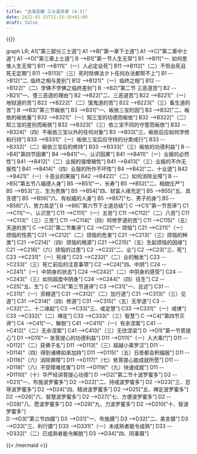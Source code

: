 ```yaml
---
title: "法海宝藏·三士道目录 (4-3)"
date: 2022-01-31T12:33:35+01:00
draft: false
---
```


{{<mermaid align="left">}}

graph LR;
    A1["第三部分三士道"]
    A1 -->B["第一章下士道"]
    A1 -->C["第二章中士道"]
    A1 -->D["第三章上士道"]
    B -->B1["第一节人生无常"]
    B1 -->B11["一. 如何思惟人生无常"]
    B11 -->B111["（一）人必定会死"]
    B11 -->B112["（二）不但会死且死无定期"]
    B11 -->B113["（三）死时除佛法夕卜任何办法都帮不上"]
    B1 -->B12["二. 临终之相与差别"]
    B12 -->B121["（一）临终之相"]
    B12 -->B122["（二）学佛不学佛之临终差别"]
    B -->B2["第二节 三恶道苦"]
    B2 -->B21["一、堕三恶道的理由"]
    B2 -->B22["二、三恶道苦"]
    B22 -->B221["（一）地狱道的苦"]
    B22 -->B222["（二）饿鬼道的苦"]
    B22 -->B223["（三）畜生道的苦"]
    B -->B3["第三节皈依"]
    B3 -->B31["一、皈依三宝的因"]
    B3 -->B32["二、皈依的皈依量"]
    B32 -->B321["（一）知三宝的功德而皈依"]
    B32 -->B322["（二）知三宝的差别而皈依"]
    B32 -->B323["（三）依三宝不同的守誓而皈依"]
    B32 -->B324["（四）不皈依三宝以外的任何对象"]
    B3 -->B33["三、皈依后应如何学修和行持"]
    B33 -->B331["（一）皈依三宝后应守持的分类戒行"]
    B33 -->B332["（二）皈依三宝后的修持"]
    B33 -->B333["（三）皈依的功德利益"]
    B -->B4["第四节因果"]
    B4 -->B41["一、认识因果"]
    B41 -->B411["（一）业报的必然性"]
    B41 -->B412["（二）业报的强增殖性"]
    B41 -->B413["（三）业报的不作无报性"]
    B41 -->B414["（四）业报的所作不坏性"]
    B4 -->B42["二、十业道"]
    B42 -->B421["（一）十恶业的果报"]
    B42 -->B422["（二）如何消除业障"]
    B -->B5["第五节八福德人身"]
    B5 -->B51["一、长寿"]
    B5 -->B52["二、相貌庄严"]
    B5 -->B53["三、生为贵族"]
    B5 -->B54["四、财富人缘充足"]
    B5 -->B55["五、具言德"]
    B5 -->B56["六、有权威的人身"]
    B5 -->B57["七、男子的身"]
    B5 -->B58["八、势力具足"]
    B -->B6["第六节下士道总结"]
    C -->C1["第一节苦谛"]
    C1 -->C11["一、认识苦"]
    C11 -->C111["（一）五苦"]
    C11 -->C112["（二）八苦"]
    C11 -->C113["（三）三苦"]
    C11 -->C114["（四）阿修罗道的苦"]
    C11 -->C115["（五）天道的苦"]
    C -->C2["第二节集谛"]
    C2 -->C21["一 烦恼"]
    C21 -->C211["（一）烦恼的性质"]
    C21 -->C212["（二）烦恼的危害"]
    C21 -->C213["（三）烦恼的种类"]
    C21 -->C214["（四）烦恼的根源"]
    C21 -->C215["（五）生起烦恼的因缘"]
    C21 -->C216["（六）烦恼的过患"]
    C2 -->C22["二、业"]
    C2 -->C23["三、死"]
    C23 -->C231["（一）死缘"]
    C23 -->C232["（二）业的触发"]
    C23 -->C233["（三）死亡前后的注意事项"]
    C2 -->C24["四、中阴"]
    C24 -->C241["（一）中阴身的状态"]
    C24 -->C242["（二）中阴身的感受"]
    C24 -->C243["（三）如何超度中阴身"]
    C24 -->C244["（四）往生"]
    C2 -->C25["五、生"]
    C -->C3["第三节道谛"]
    C3 -->C31["一、总述"]
    C31 -->C311["（一）资粮道"]
    C31 -->C312["（二）加行道"]
    C31 -->C313["（三）见道"]
    C31 -->C314["（四）修道"]
    C31 -->C315["（五）无学道"]
    C3 -->C32["二、十二缘起"]
    C3 -->C33["三、戒定慧"]
    C33 -->C331["（一）戒律"]
    C33 -->C332["（二）禅定"]
    C33 -->C333["（三）智慧"]
    C -->C4["第四节灭谛"]
    C4 -->C41["一、解脱"]
    C41 -->C411["（一）有余涅案"]
    C41 -->C412["（二）无余涅案"]
    C41 -->C413["（三）无住涅梁"]
    D -->D1["第一节菩提心"]
    D1 -->D11["一 发菩提心的功德利益"]
    D11 -->D111["（一）入大乘门"]
    D11 -->D112["（二）获佛子名"]
    D11 -->D113["（三）超越小乘罗汉"]
    D11 -->D114["（四）得到诸佛如来加持"]
    D11 -->D115["（五）日夜都会积福报"]
    D11 -->D116["（六）消除罪障"]
    D11 -->D117["（七）依菩提心能成就所愿"]
    D11 -->D118["（八）不受障难扰害"]
    D11 -->D119["（九）快速成就"]
    D11 -->D1110["（十）华严经讲菩提心功德"]
    D -->D2["第二节十波罗蜜多"]
    D2 -->D21["一、布施波罗蜜多"]
    D2 -->D22["二、持戒波罗蜜多"]
    D2 -->D23["三、忍辱波罗蜜多"]
    D2 -->D24["四、精进波罗蜜多"]
    D2 -->D25["五、禅定波罗蜜多"]
    D2 -->D26["六、智慧波罗蜜多"]
    D2 -->D27["七、方便波罗蜜多"]
    D2 -->D28["八、愿波罗蜜多"]
    D2 -->D29["九、力波罗蜜多"]
    D2 -->D210["十、智波罗蜜多"]    
    D -->D3["第三节四摄"]
    D3 -->D31["一、布施摄"]
    D3 -->D32["二、美言摄"]
    D3 -->D33["三、利行摄"]
    D33 -->D331["（一）未成熟者能令成熟"]
    D33 -->D332["（二）已成熟者能令解脱"]
    D3 -->D34["四、同事摄"]
    
{{< /mermaid >}}
